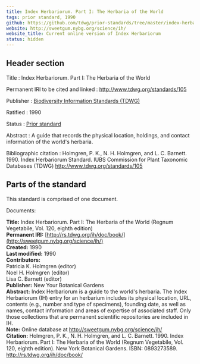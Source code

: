 ```yaml
---
title: Index Herbariorum. Part I: The Herbaria of the World
tags: prior standard, 1990
github: https://github.com/tdwg/prior-standards/tree/master/index-herbariorum-part-i
website: http://sweetgum.nybg.org/science/ih/
website_title: Current online version of Index Herbariorum
status: hidden
---
```


## Header section

Title
: Index Herbariorum. Part I: The Herbaria of the World

Permanent IRI to be cited and linked
: <http://www.tdwg.org/standards/105>

Publisher
: [Biodiversity Information Standards (TDWG)](https://www.tdwg.org/)

Ratified
: 1990

Status
: [Prior standard](https://www.tdwg.org/standards/status-and-categories/)

Abstract
: A guide that records the physical location, holdings, and contact information of the world's herbaria.

Bibliographic citation
: Holmgren, P. K., N. H. Holmgren, and L. C. Barnett. 1990. Index Herbariorum Standard. IUBS Commission for Plant Taxonomic Databases (TDWG) http://www.tdwg.org/standards/105

## Parts of the standard

This standard is comprised of one document. 

Documents:

**Title:** Index Herbariorum. Part I: The Herbaria of the World (Regnum Vegetabile, Vol. 120, eighth edition) \
**Permanent IRI:** [http://rs.tdwg.org/ih/doc/book/](http://sweetgum.nybg.org/science/ih/) \
**Created:** 1990 \
**Last modified:** 1990 \
**Contributors:** \
Patricia K. Holmgren (editor) \
Noel H. Holmgren (editor) \
Lisa C. Barnett (editor) \
**Publisher:** New Your Botanical Gardens \
**Abstract:** Index Herbariorum is a guide to the world's herbaria.  The Index Herbariorum (IH) entry for an herbarium includes its physical location, URL, contents (e.g., number and type of specimens), founding date, as well as names, contact information and areas of expertise of associated staff. Only those collections that are permanent scientific repositories are included in IH. \
**Note:** Online database at http://sweetgum.nybg.org/science/ih/ \
**Citation:** Holmgren, P. K., N. H. Holmgren, and L. C. Barnett. 1990. Index Herbariorum. Part I: The Herbaria of the World (Regnum Vegetabile, Vol. 120, eighth edition). New York Botanical Gardens. ISBN: 0893273589. http://rs.tdwg.org/ih/doc/book/

